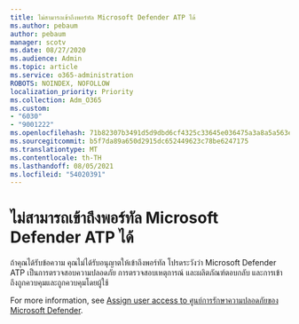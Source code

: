 ```yaml
---
title: ไม่สามารถเข้าถึงพอร์ทัล Microsoft Defender ATP ได้
ms.author: pebaum
author: pebaum
manager: scotv
ms.date: 08/27/2020
ms.audience: Admin
ms.topic: article
ms.service: o365-administration
ROBOTS: NOINDEX, NOFOLLOW
localization_priority: Priority
ms.collection: Adm_O365
ms.custom:
- "6030"
- "9001222"
ms.openlocfilehash: 71b82307b3491d5d9dbd6cf4325c33645e036475a3a8a5a563e6e84e921fe52a
ms.sourcegitcommit: b5f7da89a650d2915dc652449623c78be6247175
ms.translationtype: MT
ms.contentlocale: th-TH
ms.lasthandoff: 08/05/2021
ms.locfileid: "54020391"
---
```

# <a name="unable-to-access-the-microsoft-defender-atp-portal"></a>ไม่สามารถเข้าถึงพอร์ทัล Microsoft Defender ATP ได้

ถ้าคุณได้รับข้อความ คุณไม่ได้รับอนุญาตให้เข้าถึงพอร์ทัล โปรดระวังว่า Microsoft Defender ATP เป็นการตรวจสอบความปลอดภัย การตรวจสอบเหตุการณ์ และผลิตภัณฑ์ตอบกลับ และการเข้าถึงถูกควบคุมและถูกควบคุมโดยผู้ใช้ 

For more information, see [Assign user access to ศูนย์การรักษาความปลอดภัยของ Microsoft Defender](/windows/threat-protection/windows-defender-atp/assign-portal-access-windows-defender-advanced-threat-protection).